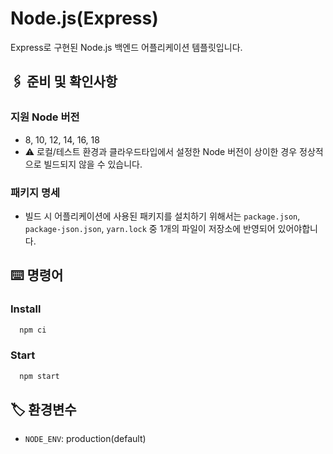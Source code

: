 # Node.js(Express)

Express로 구현된 Node.js 백엔드 어플리케이션 템플릿입니다.
## 🖇️ 준비 및 확인사항

### 지원 Node 버전
- 8, 10, 12, 14, 16, 18
- ⚠️ 로컬/테스트 환경과 클라우드타입에서 설정한 Node 버전이 상이한 경우 정상적으로 빌드되지 않을 수 있습니다.

### 패키지 명세
- 빌드 시 어플리케이션에 사용된 패키지를 설치하기 위해서는 `package.json`, `package-json.json`, `yarn.lock` 중 1개의 파일이 저장소에 반영되어 있어야합니다.
## ⌨️ 명령어

### Install

```bash
  npm ci
```

### Start

```bash
  npm start
```


## 🏷️ 환경변수

- `NODE_ENV`: production(default) 



